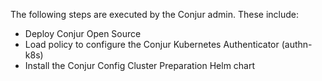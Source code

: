 The following steps are executed by the Conjur admin. These include:
- Deploy Conjur Open Source
- Load policy to configure the Conjur Kubernetes Authenticator (authn-k8s)
- Install the Conjur Config Cluster Preparation Helm chart
